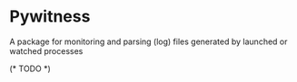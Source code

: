 # Pywitness

A package for monitoring and parsing (log) files generated by launched or watched processes

(* TODO *)
